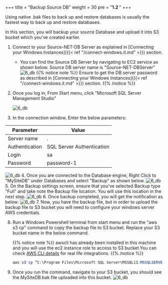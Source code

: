 +++
title = "Backup Source DB"
weight = 30
pre = "<b>1.2 </b>"
+++

Using native .bak files to back up and restore databases is usually the fastest way to back up and restore databases.

In this section, you will backup your source Database and upload it into S3 bucket which you've created earlier.

1. Connect to your Source-NET-DB Server as explained in [Connecting your Windows Instances]({{< ref "/connect-windows.it.md" >}}) section.
    - You can find the Source DB Server by navigating to EC2 service as shown below. Source DB server name is "Source-NET-DBServer"
   ![6_db](/db-mig/net-db-ec2.png)
{{% notice note %}}
Ensure to get the DB server password as described in [Connecting your Windows Instances]({{< ref "/connect-windows.it.md" >}}) section.
{{% /notice %}}
2. Once you log in, From Start menu, click "Microsoft SQL Server Management Studio"

   ![6_db](/db-mig/net-sql-1.png)
3. In the connection window, Enter the below parameters:

| Parameter           | Value                    |
| ------------------- | ------------------------ |
| Server name                | .    |
| Authentication         | SQL Server Authentication |
| Login      | sa            |
| Password      | password-1            |

   ![6_db](/db-mig/net-sql-2.png)
4. Once you are connected to the Database engine, Right Click to "MySiteDB" under Databases and select "Backup" as shown below.
   ![6_db](/db-mig/net-sql-3.png)
5. On the Backup settings screen, ensure that you've selected Backup type "Full" and take note the Backup file location. You will use this location in the next step.
   ![6_db](/db-mig/net-sql-4.png)
6. Once backup completed, you will get the notification as below:
   ![6_db](/db-mig/net-sql-5.png)
7. Now, you have the backup file, but in order to upload the backup file to S3 bucket you will need to configure your windows server AWS credentials.

8. Run a Windows Powershell terminal from start menu and run the "aws s3 cp" command to copy the backup file to S3 bucket. Replace your S3 bucket name in the below command.

   {{% notice note %}}
   awscli has already been installed in this machine and you will use the ec2 instance role to access to S3 bucket.You can check <a href="https://docs.aws.amazon.com/cli/latest/userguide/cli-chap-welcome.html" target="_blank">AWS CLI details</a> for real life integrations.
   {{% /notice %}}

   ```powershell
   aws s3 cp “C:\Program Files\Microsoft SQL Server\MSSQL13.MSSQLSERVER\MSSQL\Backup\MySiteDB.bak” s3://<<insert name of your s3 bucket>>
   ```

9. Once you run the command, navigate to your S3 bucket, you should see the MySiteDB.bak file uploaded into this bucket.
   ![6_db](/db-mig/net-sql-6.png)
